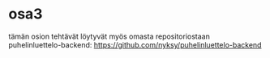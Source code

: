 # osa3
tämän osion tehtävät löytyvät myös omasta repositoriostaan puhelinluettelo-backend: 
https://github.com/nyksy/puhelinluettelo-backend
